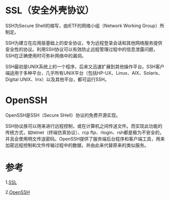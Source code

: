 # SSL（安全外壳协议）
SSH为Secure Shell的缩写，由IETF的网络小组（Network Working Group）所制定。

SSH为建立在应用层基础上的安全协议，专为远程登录会话和其他网络服务提供安全性的协议。利用SSH协议可以有效防止远程管理过程中的信息泄露问题，SSH在正确使用时可弥补网络中的漏洞。

SSH最初是UNIX系统上的一个程序，后来又迅速扩展到其他操作平台。SSH客户端适用于多种平台，几乎所有UNIX平台（包括HP-UX、Linux、AIX、Solaris、Digital UNIX、Irix）以及其他平台，都可运行SSH。

# OpenSSH
OpenSSH是SSH（Secure SHell）协议的免费开源实现。

SSH协议族可以用来进行远程控制，或在计算机之间传送文件。而实现此功能的传统方式，如telnet（终端仿真协议）、rcp ftp、rlogin、rsh都是极为不安全的，并且会使用明文传送密码。OpenSSH提供了服务端后台程序和客户端工具，用来加密远程控制和文件传输过程中的数据，并由此来代替原来的类似服务。

# 参考
1.[SSL](https://baike.baidu.com/item/ssh/10407)

2.[OpenSSH](https://baike.baidu.com/item/OpenSSH)
